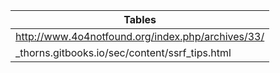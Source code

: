 
| Tables        |
| ------------- |
| http://www.4o4notfound.org/index.php/archives/33/   | 
| _thorns.gitbooks.io/sec/content/ssrf_tips.html |
